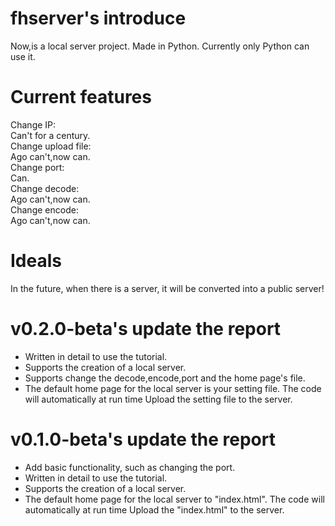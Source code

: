 # fhserver's introduce
Now,is a local server project.
Made in Python.
Currently only Python can use it.
# Current features
Change IP:<br/>
Can't for a century.<br/>
Change upload file:<br/>
Ago can't,now can.<br/>
Change port:<br/>
Can.<br/>
Change decode:<br/>
Ago can't,now can.<br/>
Change encode:<br/>
Ago can't,now can.
# Ideals
In the future, when there is a server, it will be converted into a public server!
# v0.2.0-beta's update the report
- Written in detail to use the tutorial.
- Supports the creation of a local server.
- Supports change the decode,encode,port and the home page's file.
- The default home page for the local server is your setting file. The code will automatically at run time Upload the setting file to the server.
# v0.1.0-beta's update the report
- Add basic functionality, such as changing the port.
- Written in detail to use the tutorial.
- Supports the creation of a local server.
- The default home page for the local server to "index.html". The code will automatically at run time Upload the "index.html" to the server.
